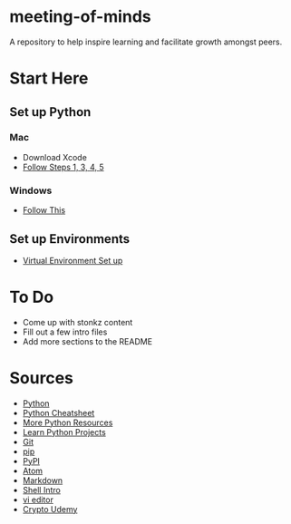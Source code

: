 # meeting-of-minds
A repository to help inspire learning and facilitate growth amongst peers.

# Start Here
## Set up Python
### Mac
- Download Xcode
- [Follow Steps 1, 3, 4, 5](https://medium.com/faun/the-right-way-to-set-up-python-on-your-mac-e923ffe8cf8e)
### Windows
- [Follow This](https://docs.microsoft.com/en-us/windows/python/beginners)
## Set up Environments
- [Virtual Environment Set up](https://packaging.python.org/guides/installing-using-pip-and-virtual-environments/)


# To Do
- Come up with stonkz content
- Fill out a few intro files
- Add more sections to the README

# Sources
- [Python](https://www.python.org/)
- [Python Cheatsheet](https://github.com/gto76/python-cheatsheet)
- [More Python Resources](https://github.com/stephenh67/python-resources-2019)
- [Learn Python Projects](https://github.com/Learning-Python-Team)
- [Git](https://git-scm.com/)
- [pip](https://pypi.org/project/pip/)
- [PyPI](https://pypi.org/)
- [Atom](https://atom.io/)
- [Markdown](https://guides.github.com/pdfs/markdown-cheatsheet-online.pdf)
- [Shell Intro](https://www2.karlin.mff.cuni.cz/~hron/NMNV532/ShellIntro.pdf)
- [vi editor](https://www.washington.edu/computing/unix/vi.html)
- [Crypto Udemy](https://www.udemy.com/course/coinmarketcap/learn/lecture/10519996#overview)
